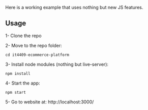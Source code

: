 Here is a working example that uses nothing but new JS features.

## Usage

1- Clone the repo

2- Move to the repo folder:
```
cd it4409-ecommerce-platform
```
3- Install node modules (nothing but live-server):
```
npm install
```
4- Start the app:
```
npm start
```
5- Go to website at: http://localhost:3000/